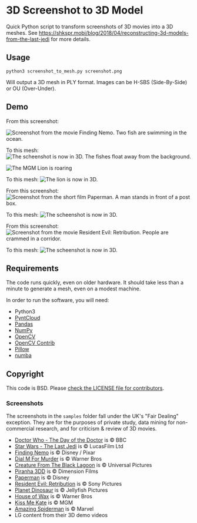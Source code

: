 # 3D Screenshot to 3D Model
Quick Python script to transform screenshots of 3D movies into a 3D meshes. See https://shkspr.mobi/blog/2018/04/reconstructing-3d-models-from-the-last-jedi for more details.

## Usage

`python3 screenshot_to_mesh.py screenshot.png`

Will output a 3D mesh in PLY format.  Images can be H-SBS (Side-By-Side) or OU (Over-Under).

## Demo
From this screenshot:

![Screenshot from the movie Finding Nemo. Two fish are swimming in the ocean.](https://raw.githubusercontent.com/edent/3D-Screenshot-to-3D-Model/master/samples/Finding_Nemo_01.png)

To this mesh:
![The scheenshot is now in 3D. The fishes float away from the background.](https://user-images.githubusercontent.com/837136/38454786-dd26d8ee-3a65-11e8-94c9-a8b65c27df00.png)

![The MGM Lion is roaring](https://raw.githubusercontent.com/edent/3D-Screenshot-to-3D-Model/master/samples/Kiss_Me_Kate_OU_1.png)

To this mesh:
![The lion is now in 3D.](https://user-images.githubusercontent.com/837136/38632012-55c60482-3db3-11e8-933a-9700be890ac9.png)

From this screenshot:
![Screenshot from the short film Paperman. A man stands in front of a post box.](https://raw.githubusercontent.com/edent/3D-Screenshot-to-3D-Model/master/samples/Paperman_1.png)

To this mesh:
![The scheenshot is now in 3D.](https://user-images.githubusercontent.com/837136/38456341-9e62b2ac-3a7b-11e8-933b-0f9898fbce2b.png)

From this screenshot:
![Screenshot from the movie Resident Evil: Retribution. People are crammed in a corridor.](https://raw.githubusercontent.com/edent/3D-Screenshot-to-3D-Model/master/samples/Resident_Evil_Retribution_1.png)

To this mesh:
![The scheenshot is now in 3D.](https://user-images.githubusercontent.com/837136/38456251-90c490a8-3a7a-11e8-81ee-ae16c780bc4e.png)


## Requirements

The code runs quickly, even on older hardware. It should take less than a minute to generate a mesh, even on a modest machine.

In order to run the software, you will need:

* Python3
* [PyntCloud](https://github.com/daavoo/pyntcloud)
* [Pandas](https://pandas.pydata.org/)
* [NumPy](http://www.numpy.org/)
* [OpenCV](https://pypi.python.org/pypi/opencv-python)
* [OpenCV Contrib](https://pypi.python.org/pypi/opencv-contrib-python)
* [Pillow](https://pypi.python.org/pypi/Pillow/)
* [numba](https://numba.pydata.org/)

## Copyright
This code is BSD. Please [check the LICENSE file for contributors](https://github.com/edent/3D-Screenshot-to-3D-Model/blob/master/LICENSE).

### Screenshots
The screenshots in the `samples` folder fall under the UK's "Fair Dealing" exception.  They are for the purposes of private study, data mining for non-commercial research, and for criticism & review of 3D movies.

* [Doctor Who - The Day of the Doctor](https://www.imdb.com/title/tt2779318/) is © BBC
* [Star Wars - The Last Jedi](https://www.imdb.com/title/tt2527336/) is © LucasFilm Ltd
* [Finding Nemo](https://www.imdb.com/title/tt0266543/) is © Disney / Pixar
* [Dial M For Murder](https://www.imdb.com/title/tt0046912/) is © Warner Bros
* [Creature From The Black Lagoon](https://www.imdb.com/title/tt0046876/) is © Universal Pictures
* [Piranha 3DD](https://www.imdb.com/title/tt1714203/) is © Dimension Films
* [Paperman](https://www.imdb.com/title/tt2388725/) is © Disney
* [Resident Evil: Retribution](https://www.imdb.com/title/tt1855325/) is © Sony Pictures 
* [Planet Dinosaur](https://www.imdb.com/title/tt1998816/) is © Jellyfish Pictures
* [House of Wax](https://www.imdb.com/title/tt0045888/) is © Warner Bros
* [Kiss Me Kate](http://www.imdb.com/title/tt0045963/) is © MGM
* [Amazing Spiderman](http://www.imdb.com/title/tt0948470/) is © Marvel
* LG content from their 3D demo videos
